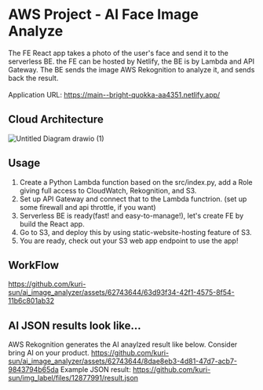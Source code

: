 # AWS Project - AI Face Image Analyze

The FE React app takes a photo of the user's face and send it to the serverless BE. the FE can be hosted by Netlify, the BE is by Lambda and API Gateway.
The BE sends the image AWS Rekognition to analyze it, and sends back the result.
<br/>
<br/>
Application URL: <a href="https://bright-quokka-aa4351.netlify.app" target="_blank">https://main--bright-quokka-aa4351.netlify.app/</a>

## Cloud Architecture

![Untitled Diagram drawio (1)](https://github.com/kuri-sun/ai_image_analyzer/assets/62743644/c1ce1c29-d24a-495c-949c-0c5c2a33aac9)

## Usage

1. Create a Python Lambda function based on the src/index.py, add a Role giving full access to CloudWatch, Rekognition, and S3.
2. Set up API Gateway and connect that to the Lambda functrion. (set up some firewall and api throttle, if you want)
3. Serverless BE is ready(fast! and easy-to-manage!), let's create FE by build the React app.
4. Go to S3, and deploy this by using static-website-hosting feature of S3.
5. You are ready, check out your S3 web app endpoint to use the app!

## WorkFlow

https://github.com/kuri-sun/ai_image_analyzer/assets/62743644/63d93f34-42f1-4575-8f54-11b6c801ab32

## AI JSON results look like...

AWS Rekognition generates the AI anaylzed result like below. Consider bring AI on your product.
https://github.com/kuri-sun/ai_image_analyzer/assets/62743644/8dae8eb3-4d81-47d7-acb7-9843794b65da
Example JSON result: https://github.com/kuri-sun/img_label/files/12877991/result.json
